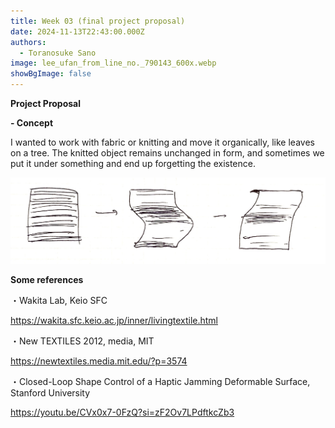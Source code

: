 ```yaml
---
title: Week 03 (final project proposal)
date: 2024-11-13T22:43:00.000Z
authors:
  - Toranosuke Sano
image: lee_ufan_from_line_no._790143_600x.webp
showBgImage: false
---
```

**Project Proposal**

**\- Concept**

I wanted to work with fabric or knitting and move it organically, like leaves on a tree. The knitted object remains unchanged in form, and sometimes we put it under something and end up forgetting the existence. 

![](img_7990-2.jpg "Wavy knitted fabric")

**Some references** 

・Wakita Lab, Keio SFC[](https://wakita.sfc.keio.ac.jp/index.html)

<https://wakita.sfc.keio.ac.jp/inner/livingtextile.html>

・New TEXTILES 2012, media, MIT

<https://newtextiles.media.mit.edu/?p=3574>

・Closed-Loop Shape Control of a Haptic Jamming Deformable Surface, Stanford University 

<https://youtu.be/CVx0x7-0FzQ?si=zF2Ov7LPdftkcZb3>[](http://www.youtube.com/watch?v=CVx0x7-0FzQ)[](http://www.youtube.com/watch?v=CVx0x7-0FzQ)[](https://newtextiles.media.mit.edu/?p=3574)[](https://newtextiles.media.mit.edu/?p=3574)[](https://wakita.sfc.keio.ac.jp/inner/livingtextile.html)[](https://youtu.be/e-YdJTvesL4?si=2eW2neXMkdEO7EzF)
